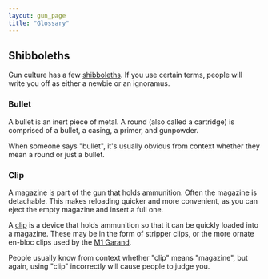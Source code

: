 ```yaml
---
layout: gun_page
title: "Glossary"
---
```



## Shibboleths

Gun culture has a few [shibboleths](https://en.wikipedia.org/wiki/Shibboleth). If you use certain terms, people will write you off as either a newbie or an ignoramus.


### Bullet

A bullet is an inert piece of metal. A round (also called a cartridge) is comprised of a bullet, a casing, a primer, and gunpowder.

When someone says "bullet", it's usually obvious from context whether they mean a round or just a bullet.


### Clip

A magazine is part of the gun that holds ammunition. Often the magazine is detachable. This makes reloading quicker and more convenient, as you can eject the empty magazine and insert a full one.

A [clip](https://en.wikipedia.org/wiki/Clip_(firearms)) is a device that holds ammunition so that it can be quickly loaded into a magazine. These may be in the form of stripper clips, or the more ornate en-bloc clips used by the [M1 Garand](https://en.wikipedia.org/wiki/M1_Garand).

People usually know from context whether "clip" means "magazine", but again, using "clip" incorrectly will cause people to judge you.
